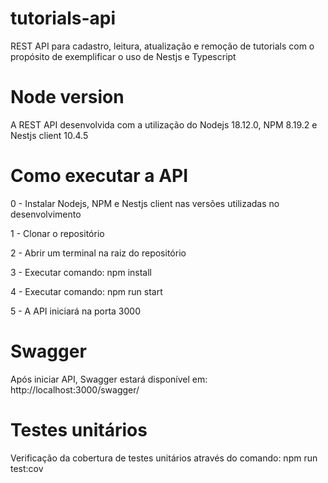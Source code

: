 # tutorials-api

REST API para cadastro, leitura, atualização e remoção de tutorials com o propósito de exemplificar o uso de Nestjs e Typescript

# Node version

A REST API desenvolvida com a utilização do Nodejs 18.12.0, NPM 8.19.2 e Nestjs client 10.4.5

# Como executar a API

0 - Instalar Nodejs, NPM e Nestjs client nas versões utilizadas no desenvolvimento

1 - Clonar o repositório

2 - Abrir um terminal na raiz do repositório

3 - Executar comando: npm install 

4 - Executar comando: npm run start

5 - A API iniciará na porta 3000

# Swagger

Após iniciar API, Swagger estará disponível em: http://localhost:3000/swagger/

# Testes unitários

Verificação da cobertura de testes unitários através do comando: npm run test:cov


